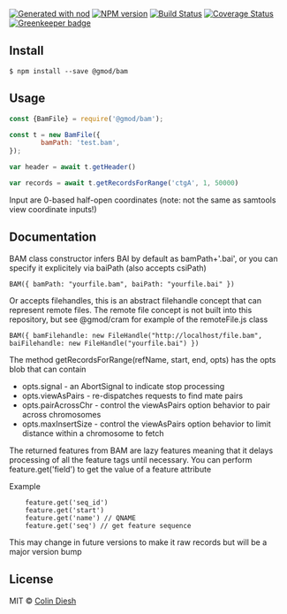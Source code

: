 [![Generated with nod](https://img.shields.io/badge/generator-nod-2196F3.svg?style=flat-square)](https://github.com/diegohaz/nod)
[![NPM version](https://img.shields.io/npm/v/@gmod/bam.svg?style=flat-square)](https://npmjs.org/package/@gmod/bam)
[![Build Status](https://img.shields.io/travis/GMOD/bam-js/master.svg?style=flat-square)](https://travis-ci.org/GMOD/bam-js)
[![Coverage Status](https://img.shields.io/codecov/c/github/GMOD/bam-js/master.svg?style=flat-square)](https://codecov.io/gh/GMOD/bam-js/branch/master)
[![Greenkeeper badge](https://badges.greenkeeper.io/GMOD/bam-js.svg)](https://greenkeeper.io/)


## Install

    $ npm install --save @gmod/bam

## Usage

```js
const {BamFile} = require('@gmod/bam');

const t = new BamFile({
		bamPath: 'test.bam',
});

var header = await t.getHeader()

var records = await t.getRecordsForRange('ctgA', 1, 50000)
```

Input are 0-based half-open coordinates (note: not the same as samtools view coordinate inputs!)

## Documentation

BAM class constructor infers BAI by default as bamPath+'.bai', or you can specify it explicitely via baiPath (also accepts csiPath)

    BAM({ bamPath: "yourfile.bam", baiPath: "yourfile.bai" })

Or accepts filehandles, this is an abstract filehandle concept that can represent remote files. The remote file concept is not built into this repository, but see @gmod/cram for example of the remoteFile.js class

    BAM({ bamFilehandle: new FileHandle("http://localhost/file.bam", baiFilehandle: new FileHandle("yourfile.bai") })



The method getRecordsForRange(refName, start, end, opts) has the opts blob that can contain


* opts.signal - an AbortSignal to indicate stop processing
* opts.viewAsPairs - re-dispatches requests to find mate pairs
* opts.pairAcrossChr - control the viewAsPairs option behavior to pair across chromosomes
* opts.maxInsertSize - control the viewAsPairs option behavior to limit distance within a chromosome to fetch

The returned features from BAM are lazy features meaning that it delays processing of all the feature tags until necessary. You can perform feature.get('field') to get the value of a feature attribute

Example

		feature.get('seq_id')
		feature.get('start')
		feature.get('name') // QNAME
		feature.get('seq') // get feature sequence

This may change in future versions to make it raw records but will be a major version bump

## License

MIT © [Colin Diesh](https://github.com/cmdcolin)
